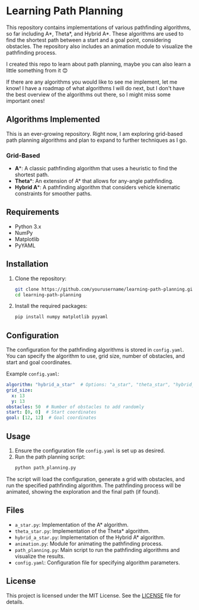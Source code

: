 # Learning Path Planning

This repository contains implementations of various pathfinding algorithms, so far including A*, Theta*, and Hybrid A*. These algorithms are used to find the shortest path between a start and a goal point, considering obstacles. The repository also includes an animation module to visualize the pathfinding process.

I created this repo to learn about path planning, maybe you can also learn a little something from it 😊 

If there are any algorithms you would like to see me implement, let me know! I have a roadmap of what algorithms I will do next, but I don't have the best overview of the algorithms out there, so I might miss some important ones!

## Algorithms Implemented

This is an ever-growing repository. Right now, I am exploring grid-based path planning algorithms and plan to expand to further 
techniques as I go.

### Grid-Based 
- **A***: A classic pathfinding algorithm that uses a heuristic to find the shortest path.
- **Theta***: An extension of A* that allows for any-angle pathfinding.
- **Hybrid A***: A pathfinding algorithm that considers vehicle kinematic constraints for smoother paths.

## Requirements

- Python 3.x
- NumPy
- Matplotlib
- PyYAML

## Installation

1. Clone the repository:
    ```sh
    git clone https://github.com/yourusername/learning-path-planning.git
    cd learning-path-planning
    ```

2. Install the required packages:
    ```sh
    pip install numpy matplotlib pyyaml
    ```

## Configuration

The configuration for the pathfinding algorithms is stored in `config.yaml`. You can specify the algorithm to use, grid size, number of obstacles, and start and goal coordinates.

Example `config.yaml`:
```yaml
algorithm: "hybrid_a_star"  # Options: "a_star", "theta_star", "hybrid_a_star"
grid_size:
  x: 13
  y: 13
obstacles: 50  # Number of obstacles to add randomly
start: [0, 0]  # Start coordinates
goal: [12, 12]  # Goal coordinates
```

## Usage

1. Ensure the configuration file `config.yaml` is set up as desired.
2. Run the path planning script:
    ```sh
    python path_planning.py
    ```

The script will load the configuration, generate a grid with obstacles, and run the specified pathfinding algorithm. The pathfinding process will be animated, showing the exploration and the final path (if found).

## Files

- `a_star.py`: Implementation of the A* algorithm.
- `theta_star.py`: Implementation of the Theta* algorithm.
- `hybrid_a_star.py`: Implementation of the Hybrid A* algorithm.
- `animation.py`: Module for animating the pathfinding process.
- `path_planning.py`: Main script to run the pathfinding algorithms and visualize the results.
- `config.yaml`: Configuration file for specifying algorithm parameters.

## License

This project is licensed under the MIT License. See the [LICENSE](LICENSE) file for details.